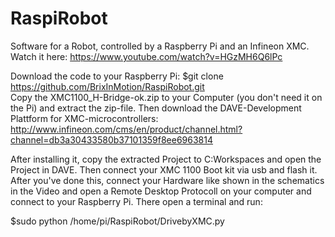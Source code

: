 # RaspiRobot
Software for a Robot, controlled by a Raspberry Pi and an Infineon XMC. 
Watch it here: https://www.youtube.com/watch?v=HGzMH6Q6lPc


Download the code to your Raspberry Pi: 
$git clone https://github.com/BrixInMotion/RaspiRobot.git  
Copy the XMC1100_H-Bridge-ok.zip to your Computer
(you don't need it on the Pi) and extract the zip-file.
Then download the DAVE-Development Plattform for XMC-microcontrollers: http://www.infineon.com/cms/en/product/channel.html?channel=db3a30433580b37101359f8ee6963814

After installing it, copy the extracted Project to C:Workspaces and open the Project in DAVE.
Then connect your XMC 1100 Boot kit via usb and flash it. After you've done this, connect your Hardware like shown in the schematics in the Video and open a Remote Desktop Protocoll on your computer and connect to your Raspberry Pi.
There open a terminal and run:

$sudo python /home/pi/RaspiRobot/DrivebyXMC.py
